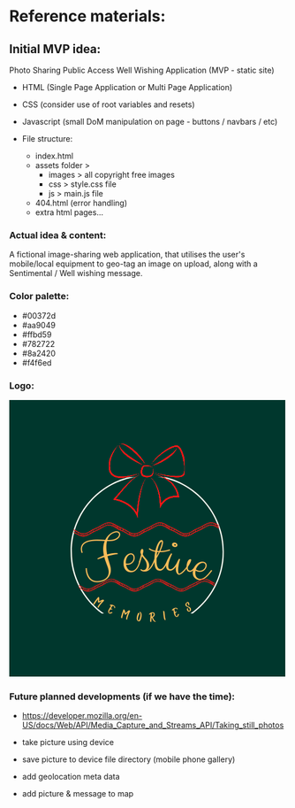# Reference materials:

## Initial MVP idea:

Photo Sharing Public Access Well Wishing Application (MVP - static site)

- HTML (Single Page Application or Multi Page Application)
- CSS (consider use of root variables and resets)
- Javascript (small DoM manipulation on page - buttons / navbars / etc)
- File structure:
    
    - index.html
    - assets folder >
        - images > all copyright free images
        - css > style.css file
        - js > main.js file
    - 404.html (error handling)
    - extra html pages...

### Actual idea & content:

A fictional image-sharing web application, that utilises the user's mobile/local equipment to geo-tag an image on upload, along with a Sentimental / Well wishing message.

### Color palette:

- #00372d
- #aa9049
- #ffbd59
- #782722
- #8a2420
- #f4f6ed

### Logo:

![Logo](assets/images/project_logo.png)

### Future planned developments (if we have the time):

- https://developer.mozilla.org/en-US/docs/Web/API/Media_Capture_and_Streams_API/Taking_still_photos

- take picture using device
- save picture to device file directory (mobile phone gallery)
- add geolocation meta data
- add picture & message to map